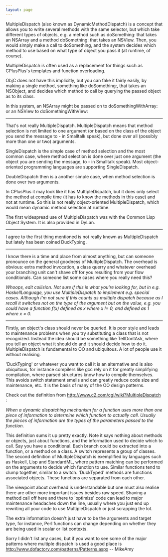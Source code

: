 ```yaml
---
layout: page
---
```




MultipleDispatch (also known as DynamicMethodDispatch) is a concept that allows you to write several methods with the same selector, but which take different types of objects, e.g. a method such as doSomething: that takes an NSArray and a method doSomething: that takes an NSView. Then, you would simply make a call to doSomething, and the system decides which method to use based on what type of object you pass it (at runtime, of course).

MultipleDispatch is often used as a replacement for things such as CPlusPlus's templates and function overloading.

ObjC does not have this implicitly, but you can fake it fairly easily, by  making a single method, something like doSomething:, that takes an NSObject, and decides which method to call by querying the passed object as to its class.

In this system, an NSArray might be passed on to doSomethingWithArray: or an NSView to doSomethingWithView:

 ----

That's not really MultipleDispatch. MultipleDispatch means that method selection is not limited to one
argument (or based on the class of the object you send the message to - in Smalltalk speak), but done over all (possibly more than one or two) arguments.

SingleDispatch is the simple case of method selection and the most common case, where method selection is done over just one argument (the object you are sending the message, to - in Smalltalk speak). Most object-oriented programming languages are supporting SingleDispatch.

DoubleDispatch then is a another simple case, when method selection is done over two arguments.

In CPlusPlus it may look like it has MultipleDispatch, but it does only select the method at compile time (it has to know the methods in this case) and not at runtime. So this is not really object-oriented MultipleDispatch, which would mean dynamic method selection at runtime.

The first widespread use of MultipleDispatch was with the Common Lisp Object System. It is also provided in DyLan.

----

I agree to the first thing mentioned is not really known as MultipleDispatch but lately has been coined DuckTyping.

----
I know there is a time and place from almost anything, but can someone pronounce on the general goodness of MultipleDispatch.  The overhead is obvious: extra method invocation, a class querry and whatever overhead your branching unit can't shave off for you resulting from your flow conditionals.  Can someone list some cases where you really need this?

*Whoops, edit collision. Not sure if this is what you're looking for, but in e.g. HaskellLanguage, you use MultipleDispatch to implement e.g. special cases. Although I'm not sure if this counts as multiple dispatch because as I recall it switches not on the type of the argument but on the value, e.g. you could have a function f(x) defined as x where x != 0, and defined as 1 where x = 0.*

----
Firstly, an object's class should never be queried. It is poor style and leads to maintenance problems when you try substituting a class that is not recognized. Instead the idea should be something like TellDontAsk, where you tell an object what it should do and it should decide how to do it. MultipleDispatch is fundamental to OO and ubiquitous. A lot of people use it without realising. 

'DuckTyping' or whatever you want to call it is an alternative and is also ubiquitous, for instance compilers like gcc rely on it for greatly simplifying compilation, where parsed structures know how to compile themselves. This avoids switch statement smells and can greatly reduce code size and maintenance, etc. It is the basis of many of the OO design patterns.

Check out the definition from http://www.c2.com/cgi/wiki?MultipleDispatch :

*When a dynamic dispatching mechanism for a function uses more than one piece of information to determine which function to actually call. Usually the pieces of information are the types of the parameters passed to the function.*

This definition sums it up pretty exactly. Note it says nothing about methods or objects, just about functions, and the information used to decide which to call. Say you have a conditional. Each branch could be extracted into a function, or a method on a class. A switch represents a group of classes. The second definition of MultipleDispatch is exemplified by languages such as Haskell, Lisp and StandardML, where pattern matching can be performed on the arguments to decide which function to use. Similar functions tend to clump together, similar to a switch. 'DuckTyped' methods are functions associated objects. These functions are separated from each other.

The viewpoint about overhead is understandable but one must also realise there are other more important issues besides raw speed. Shaving a method call off here and there to 'optimize' code can lead to major maintenance headaches down the line, usually where you just end up rewriting all your code to use MultipleDispatch or just scrapping the lot. 

The extra information doesn't just have to be the arguments and target type, for instance, Perl functions can change depending on whether they are being used in scalar or list contexts. 

Sorry I didn't list any cases, but if you want to see some of the major patterns where multiple dispatch is used a good place is http://www.dofactory.com/patterns/Patterns.aspx -- MikeAmy
